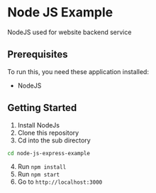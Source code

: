 # Node JS Example

NodeJS used for website backend service

## Prerequisites

To run this, you need these application installed:
* NodeJS

## Getting Started
1. Install NodeJs
2. Clone this repository
3. Cd into the sub directory
  ```sh
  cd node-js-express-example
  ```
4. Run `npm install`
5. Run `npm start`
5. Go to `http://localhost:3000`

